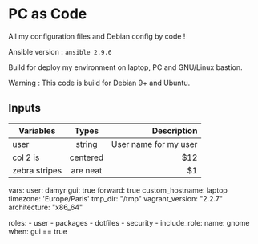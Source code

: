# PC as Code

All my configuration files and Debian config by code !

Ansible version : `ansible 2.9.6`

Build for deploy my environment on laptop, PC and GNU/Linux bastion.

Warning : This code is build for Debian 9+ and Ubuntu.

## Inputs 

|   Variables   |   Types      | Description |
| ------------- |:------------:| -----------:|
|     user      |    string    | User name for my user |
| col 2 is      | centered      |   $12 |
| zebra stripes | are neat      |    $1 |

  vars:
    user: damyr
    gui: true 
    forward: true
    custom_hostname: laptop
    timezone: 'Europe/Paris'
    tmp_dir: "/tmp"
    vagrant_version: "2.2.7"
    architecture: "x86_64"

  roles:
    - user
    - packages
    - dotfiles
    - security
    - include_role:
      name: gnome
      when: gui == true
